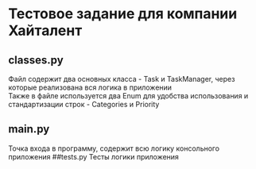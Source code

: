 # Тестовое задание для компании Хайталент
## classes.py
Файл содержит два основных класса - Task и TaskManager, через которые реализована вся логика в приложении<br>
Также в файле используется два Enum для удобства использования и стандартизации строк - Categories и Priority
## main.py
Точка входа в программу, содержит всю логику консольного приложения
##tests.py
Тесты логики приложения
